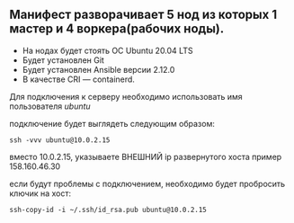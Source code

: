 Манифест разворачивает 5 нод из которых 1 мастер и 4 воркера(рабочих ноды).
----
* На нодах будет стоять ОС Ubuntu 20.04 LTS
* Будет установлен Git
* Будет установлен Ansible версии 2.12.0
* В качестве CRI — containerd.

Для подключения к серверу необходимо использовать имя пользователя *ubuntu*

подключение будет выглядеть следующим образом:
```
ssh -vvv ubuntu@10.0.2.15
```
вместо 10.0.2.15, указываете ВНЕШНИЙ ip развернутого хоста
пример 158.160.46.30


если будут проблемы с подключением, необходимо будет пробросить ключик на хост:
```
ssh-copy-id -i ~/.ssh/id_rsa.pub ubuntu@10.0.2.15
```
